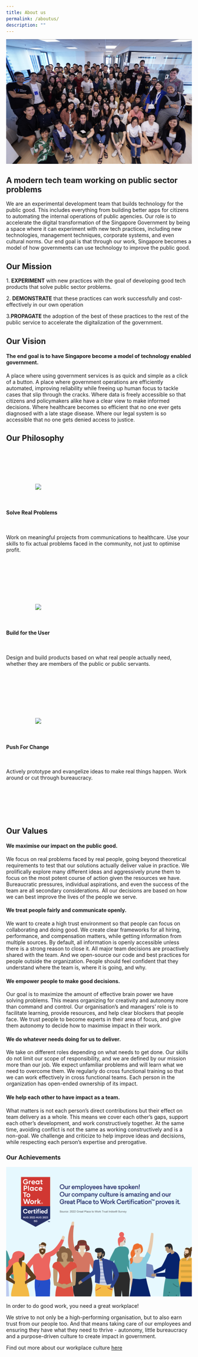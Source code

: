 ```yaml
---
title: About us
permalink: /aboutus/
description: ""
---
```

![about us](/images/aboutus.png)
## A modern tech team working on public sector problems  

  

We are an experimental development team that builds technology for the public good. This includes everything from building better apps for citizens to automating the internal operations of public agencies. Our role is to accelerate the digital transformation of the Singapore Government by being a space where it can experiment with new tech practices, including new technologies, management techniques, corporate systems, and even cultural norms. Our end goal is that through our work, Singapore becomes a model of how governments can use technology to improve the public good.

  

  

##  Our Mission

  

1\. **EXPERIMENT** with new practices with the goal of developing good tech products that solve public sector problems.

2\. **DEMONSTRATE** that these practices can work successfully and cost-effectively in our own operation

3\.**PROPAGATE** the adoption of the best of these practices to the rest of the public service to accelerate the digitalization of the government.

  

## Our Vision

#### The end goal is to have Singapore become a model of technology enabled government. 

  

A place where using government services is as quick and simple as a click of a button. A place where government operations are efficiently automated, improving reliability while freeing up human focus to tackle cases that slip through the cracks. Where data is freely accessible so that citizens and policymakers alike have a clear view to make informed decisions. Where healthcare becomes so efficient that no one ever gets diagnosed with a late stage disease. Where our legal system is so accessible that no one gets denied access to justice.


## Our Philosophy

<section class="bp-section">

        <div class="row margin--top padding--bottom">

            <div class="col is-one-third">

                <div class="text-card is-white">

                    <img class="text-card-icon padding--bottom--sm" src="{{site.baseurl}}/images/solve.png" />

                    <h4 class="padding--top has-text-secondary padding--bottom"><b>Solve Real Problems</b></h4>

                    <p>Work on meaningful projects from communications to healthcare. Use your skills to fix actual problems faced in the community, not just to optimise profit.</p>

                </div>

  

            </div>

            <div class="col is-one-third">

                <div class="text-card is-white">

                    <img class="text-card-icon padding--bottom--sm" src="{{site.baseurl}}/images/build.png" />

                    <h4 class="padding--top has-text-secondary padding--bottom"><b>Build for the User</b></h4>

                    <p>Design and build products based on what real people actually need, whether they are members of the public or public servants.</p>

                </div>

  

            </div>

            <div class="col is-one-third">

                <div class="text-card is-white">

                    <img class="text-card-icon padding--bottom--sm" src="{{site.baseurl}}/images/push.png" />

                    <h4 class="padding--top has-text-secondary padding--bottom"><b>Push For Change</b></h4>

                    <p>Actively prototype and evangelize ideas to make real things happen. Work around or cut through bureaucracy.</p>

                </div>

            </div>

        </div>

</section>

  

  

##  Our Values
#### We maximise our impact on the public good.

We focus on real problems faced by real people, going beyond theoretical requirements to test that our solutions actually deliver value in practice. We prolifically explore many different ideas and aggressively prune them to focus on the most potent course of action given the resources we have. Bureaucratic pressures, individual aspirations, and even the success of the team are all secondary considerations. All our decisions are based on how we can best improve the lives of the people we serve. 

  

#### We treat people fairly and communicate openly.

We want to create a high trust environment so that people can focus on collaborating and doing good. We create clear frameworks for all hiring, performance, and compensation matters, while getting information from multiple sources. By default, all information is openly accessible unless there is a strong reason to close it. All major team decisions are proactively shared with the team. And we open-source our code and best practices for people outside the organization. People should feel confident that they understand where the team is, where it is going, and why.

  

#### We empower people to make good decisions.

Our goal is to maximize the amount of effective brain power we have solving problems. This means organizing for creativity and autonomy more than command and control. Our organisation’s and managers’ role is to facilitate learning, provide resources, and help clear blockers that people face. We trust people to become experts in their area of focus, and give them autonomy to decide how to maximise impact in their work. 

  

#### We do whatever needs doing for us to deliver.

We take on different roles depending on what needs to get done. Our skills do not limit our scope of responsibility, and we are defined by our mission more than our job. We expect unfamiliar problems and will learn what we need to overcome them. We regularly do cross functional training so that we can work effectively in cross functional teams. Each person in the organization has open-ended ownership of its impact.

  

#### We help each other to have impact as a team.

What matters is not each person’s direct contributions but their effect on team delivery as a whole. This means we cover each other’s gaps, support each other’s development, and work constructively together. At the same time, avoiding conflict is not the same as working constructively and is a non-goal. We challenge and criticize to help improve ideas and decisions, while respecting each person’s expertise and prerogative.

### Our Achievements 
![Great place to work](/images/gptw.png)

In order to do good work, you need a great workplace!  
  
We strive to not only be a high-performing organisation, but to also earn trust from our people too. And that means taking care of our employees and ensuring they have what they need to thrive - autonomy, little bureaucracy and a purpose-driven culture to create impact in government.

Find out more about our workplace culture [here](https://greatplacetowork.com.sg/gptwcertified/open-government-products/)